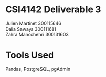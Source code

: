 # CSI4142 Deliverable 3
Julien Martinet 300115646<br />
Dalia Sawaya 300111681<br />
Zahra Manochehri 300131603<br />

# Tools Used
Pandas, PostgreSQL, pgAdmin
